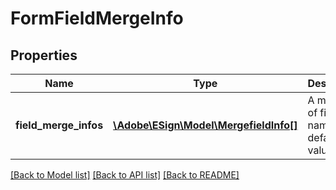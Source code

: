 # FormFieldMergeInfo

## Properties
Name | Type | Description | Notes
------------ | ------------- | ------------- | -------------
**field_merge_infos** | [**\Adobe\ESign\\Model\MergefieldInfo[]**](MergefieldInfo.md) | A mapping of field names to default values | [optional] 

[[Back to Model list]](../README.md#documentation-for-models) [[Back to API list]](../README.md#documentation-for-api-endpoints) [[Back to README]](../README.md)



